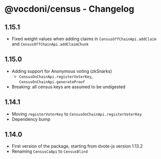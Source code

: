 # @vocdoni/census - Changelog

## 1.15.1

- Fixed weight values when adding claims in `CensusOffChainApi.addClaim` and `CensusOffChainApi.addClaimChunk`

## 1.15.0

- Adding support for Anonymous voting (zkSnarks)
  - `CensusOnChainApi.registerVoterKey`, `CensusOnChainApi.generateProof`
- Breaking: all census keys are assumed to be undigested

## 1.14.1

- Moving `registerVoterKey` to `CensusOnChainApi.registerVoterKey`
- Dependency bump

## 1.14.0

- First version of the package, starting from dvote-js version 1.13.2
- Renaming `CensusCaApi` to `CensusBlind`
